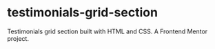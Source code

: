 # testimonials-grid-section
Testimonials grid section built with HTML and CSS. A Frontend Mentor project.
